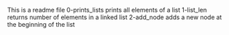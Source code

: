 This is a readme file
0-prints_lists prints all elements of a list
1-list_len returns number of elements in a linked list
2-add_node adds a new node at the beginning of the list
